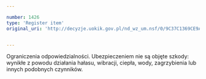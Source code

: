 ```yaml
---

number: 1426
type: 'Register item'
original_uri: 'http://decyzje.uokik.gov.pl/nd_wz_um.nsf/0/9C37C1369CE9A8D0C12574660036982A?OpenDocument'


---
```


Ograniczenia odpowiedzialności. Ubezpieczeniem nie są objęte szkody: wynikłe z powodu działania hałasu, wibracji, ciepła, wody, zagrzybienia lub innych podobnych czynników. 
